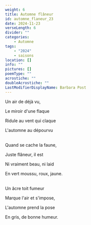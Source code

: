 ```yaml
---
weight: 6
title: Automne flâneur
id: automne_flaneur_23
date: 2024-11-23
verseLength: 6
divider: ""
categories:
    - Automne
tags:
    - "2024"
    - saisons
location: []
info: ""
pictures: []
poemType: ""
acrostiche: ""
doubleAcrostiche: ""
LastModifierDisplayName: Barbara Post
---
```

Un air de déjà vu,

Le miroir d'une flaque

Ridule au vent qui claque

L'automne au dépourvu

 \
Quand se cache la faune,

Juste flâneur, il est

Ni vraiment beau, ni laid

En vert moussu, roux, jaune.

 \
Un âcre toit fumeur

Marque l'air et s'impose,

L'automne prend la pose

En gris, de bonne humeur.